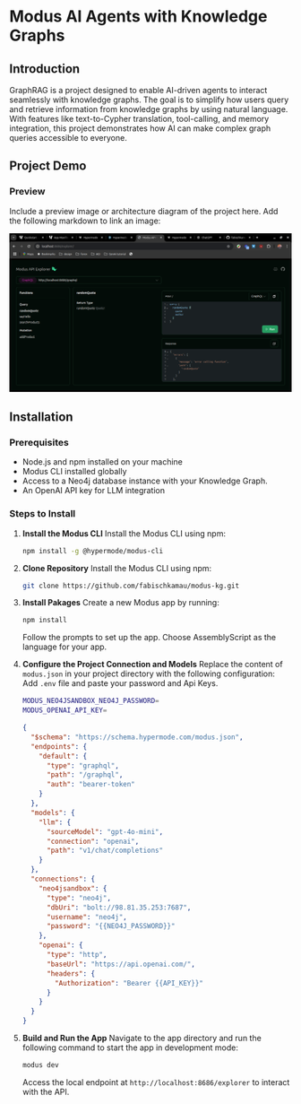 # Modus AI Agents with Knowledge Graphs

## Introduction

GraphRAG is a project designed to enable AI-driven agents to interact seamlessly with knowledge graphs. The goal is to simplify how users query and retrieve information from knowledge graphs by using natural language. With features like text-to-Cypher translation, tool-calling, and memory integration, this project demonstrates how AI can make complex graph queries accessible to everyone.

## Project Demo

### Preview

Include a preview image or architecture diagram of the project here. Add the following markdown to link an image:

![Project Preview](/assets/graphql.png)

## Installation

### Prerequisites

- Node.js and npm installed on your machine
- Modus CLI installed globally
- Access to a Neo4j database instance with your Knowledge Graph.
- An OpenAI API key for LLM integration

### Steps to Install

1. **Install the Modus CLI**
   Install the Modus CLI using npm:

   ```bash
   npm install -g @hypermode/modus-cli
   ```

2. **Clone Repository**
   Install the Modus CLI using npm:

   ```bash
   git clone https://github.com/fabischkamau/modus-kg.git
   ```

3. **Install Pakages**
   Create a new Modus app by running:

   ```bash
   npm install
   ```

   Follow the prompts to set up the app. Choose AssemblyScript as the language for your app.

4. **Configure the Project Connection and Models**
   Replace the content of `modus.json` in your project directory with the following configuration:
   Add `.env` file and paste your password and Api Keys.

   ```bash
   MODUS_NEO4JSANDBOX_NEO4J_PASSWORD=
   MODUS_OPENAI_API_KEY=
   ```

   ```json
   {
     "$schema": "https://schema.hypermode.com/modus.json",
     "endpoints": {
       "default": {
         "type": "graphql",
         "path": "/graphql",
         "auth": "bearer-token"
       }
     },
     "models": {
       "llm": {
         "sourceModel": "gpt-4o-mini",
         "connection": "openai",
         "path": "v1/chat/completions"
       }
     },
     "connections": {
       "neo4jsandbox": {
         "type": "neo4j",
         "dbUri": "bolt://98.81.35.253:7687",
         "username": "neo4j",
         "password": "{{NEO4J_PASSWORD}}"
       },
       "openai": {
         "type": "http",
         "baseUrl": "https://api.openai.com/",
         "headers": {
           "Authorization": "Bearer {{API_KEY}}"
         }
       }
     }
   }
   ```

5. **Build and Run the App**
   Navigate to the app directory and run the following command to start the app in development mode:
   ```bash
   modus dev
   ```
   Access the local endpoint at `http://localhost:8686/explorer` to interact with the API.
